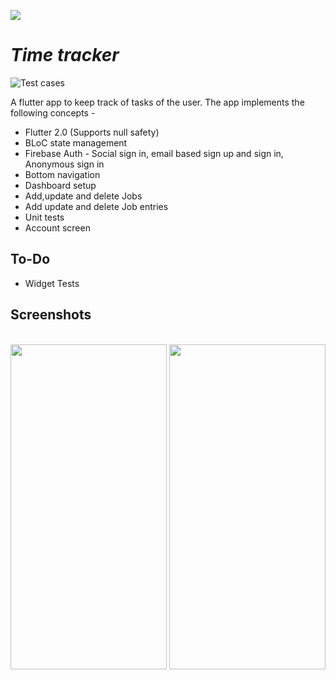 ![](art/GitHubPreview.png)

# *Time tracker*

![Test cases](https://github.com/Ruthvikbr/Time-Tracker/workflows/CI%2FCD%20tests/badge.svg) 

A flutter app to keep track of tasks of the user. The app implements the following concepts - 

- Flutter 2.0 (Supports null safety)
- BLoC state management
- Firebase Auth - Social sign in, email based sign up and sign in, Anonymous sign in
- Bottom navigation
- Dashboard setup
- Add,update and delete Jobs
- Add update and delete Job entries
- Unit tests
- Account screen

## To-Do

- Widget Tests

## Screenshots

<p align="center">
  <br>
  <img src="https://user-images.githubusercontent.com/37804253/149907563-881d097e-bfdf-4080-b7d0-b7a89ef3ad41.png" width="250" height="520">
  <img src="https://user-images.githubusercontent.com/37804253/149907581-5b4157df-0b9c-485d-a15a-6ee476d91682.png" width="250" height="520">
</p> 

